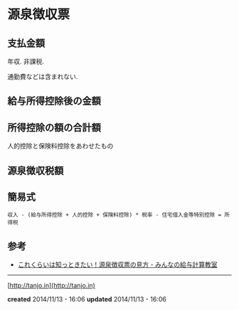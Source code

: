 # 源泉徴収票

## 支払金額

年収.
非課税.

通勤費などは含まれない.

## 給与所得控除後の金額

## 所得控除の額の合計額

人的控除と保険料控除をあわせたもの

## 源泉徴収税額

## 簡易式

```
収入 - (給与所得控除 + 人的控除 + 保険料控除) * 税率 - 住宅借入金等特別控除 = 所得税
```

## 参考

- [これくらいは知っときたい！源泉徴収票の見方 - みんなの給与計算教室](http://gasuuu.hatenadiary.com/entry/2012/12/28/085212)

---

[http://tanjo.in](http://tanjo.in)

**created** 2014/11/13 - 16:06
**updated** 2014/11/13 - 16:06
